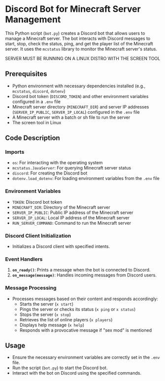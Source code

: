 # Discord Bot for Minecraft Server Management

This Python script (`bot.py`) creates a Discord bot that allows users to manage a Minecraft server. The bot interacts with Discord messages to start, stop, check the status, ping, and get the player list of the Minecraft server. It uses the `mcstatus` library to monitor the Minecraft server's status.

SERVER MUST BE RUNNING ON A LINUX DISTRO WITH THE SCREEN TOOL

## Prerequisites

- Python environment with necessary dependencies installed (e.g., `mcstatus`, `discord`, `dotenv`)
- Discord bot token (`DISCORD_TOKEN`) and other environment variables configured in a `.env` file
- Minecraft server directory (`MINECRAFT_DIR`) and server IP addresses (`SERVER_IP_PUBLIC`, `SERVER_IP_LOCAL`) configured in the `.env` file
- A Minecraft server with a batch or sh file to run the server
- The screen tool in Linux

## Code Description

### Imports

- `os`: For interacting with the operating system
- `mcstatus.JavaServer`: For querying Minecraft server status
- `discord`: For creating the Discord bot
- `dotenv.load_dotenv`: For loading environment variables from the `.env` file

### Environment Variables

- `TOKEN`: Discord bot token
- `MINECRAFT_DIR`: Directory of the Minecraft server
- `SERVER_IP_PUBLIC`: Public IP address of the Minecraft server
- `SERVER_IP_LOCAL`: Local IP address of the Minecraft server
- `RUN_SERVER_COMMAND`: Command to run the Minecraft server

### Discord Client Initialization

- Initializes a Discord client with specified intents.

### Event Handlers

1. **`on_ready()`**: Prints a message when the bot is connected to Discord.
2. **`on_message(message)`**: Handles incoming messages from Discord users.

### Message Processing

- Processes messages based on their content and responds accordingly:
  - Starts the server (`x start`)
  - Pings the server or checks its status (`x ping` or `x status`)
  - Stops the server (`x stop`)
  - Retrieves the list of online players (`x players`)
  - Displays help message (`x help`)
  - Responds with a provocative message if "sex mod" is mentioned


## Usage

- Ensure the necessary environment variables are correctly set in the `.env` file.
- Run the script (`bot.py`) to start the Discord bot.
- Interact with the bot on Discord using the specified commands.